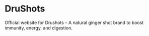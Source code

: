 # DruShots
Official website for Drushots – A natural ginger shot brand to boost immunity, energy, and digestion.
